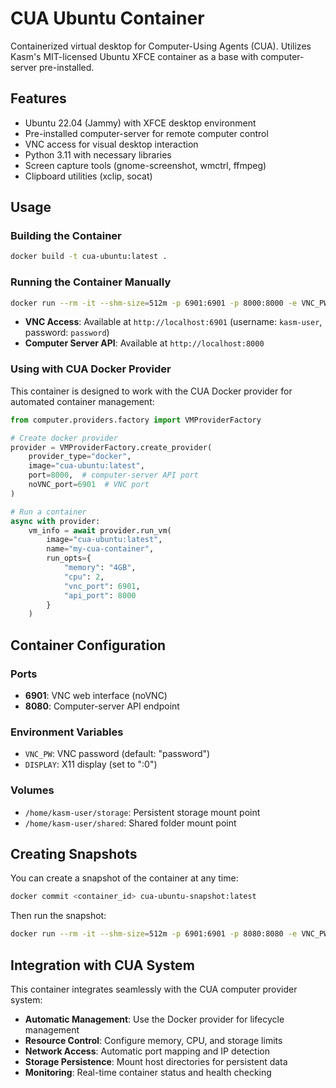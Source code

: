 # CUA Ubuntu Container

Containerized virtual desktop for Computer-Using Agents (CUA). Utilizes Kasm's MIT-licensed Ubuntu XFCE container as a base with computer-server pre-installed.

## Features

- Ubuntu 22.04 (Jammy) with XFCE desktop environment
- Pre-installed computer-server for remote computer control
- VNC access for visual desktop interaction
- Python 3.11 with necessary libraries
- Screen capture tools (gnome-screenshot, wmctrl, ffmpeg)
- Clipboard utilities (xclip, socat)

## Usage

### Building the Container

```bash
docker build -t cua-ubuntu:latest .
```

### Running the Container Manually

```bash
docker run --rm -it --shm-size=512m -p 6901:6901 -p 8000:8000 -e VNC_PW=password cua-ubuntu:latest
```

- **VNC Access**: Available at `http://localhost:6901` (username: `kasm-user`, password: `password`)
- **Computer Server API**: Available at `http://localhost:8000`

### Using with CUA Docker Provider

This container is designed to work with the CUA Docker provider for automated container management:

```python
from computer.providers.factory import VMProviderFactory

# Create docker provider
provider = VMProviderFactory.create_provider(
    provider_type="docker",
    image="cua-ubuntu:latest",
    port=8000,  # computer-server API port
    noVNC_port=6901  # VNC port
)

# Run a container
async with provider:
    vm_info = await provider.run_vm(
        image="cua-ubuntu:latest",
        name="my-cua-container",
        run_opts={
            "memory": "4GB",
            "cpu": 2,
            "vnc_port": 6901,
            "api_port": 8000
        }
    )
```

## Container Configuration

### Ports
- **6901**: VNC web interface (noVNC)
- **8080**: Computer-server API endpoint

### Environment Variables
- `VNC_PW`: VNC password (default: "password")
- `DISPLAY`: X11 display (set to ":0")

### Volumes
- `/home/kasm-user/storage`: Persistent storage mount point
- `/home/kasm-user/shared`: Shared folder mount point

## Creating Snapshots

You can create a snapshot of the container at any time:

```bash
docker commit <container_id> cua-ubuntu-snapshot:latest
```

Then run the snapshot:

```bash
docker run --rm -it --shm-size=512m -p 6901:6901 -p 8080:8080 -e VNC_PW=password cua-ubuntu-snapshot:latest
```

## Integration with CUA System

This container integrates seamlessly with the CUA computer provider system:

- **Automatic Management**: Use the Docker provider for lifecycle management
- **Resource Control**: Configure memory, CPU, and storage limits
- **Network Access**: Automatic port mapping and IP detection
- **Storage Persistence**: Mount host directories for persistent data
- **Monitoring**: Real-time container status and health checking

